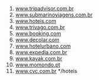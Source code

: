 1. www.tripadvisor.com.br<br />
2. www.submarinoviagens.com.br<br />
3. www.hoteis.com<br />
4. www.trivago.com.br<br />
5. www.booking.com<br />
6. www.decolar.com<br />
7. www.hotelurbano.com<br />
8. www.expedia.com.br<br />
9. www.kayak.com.br<br />
10. www.momondo.pt<br />
11. www.cvc.com.br */hoteis
